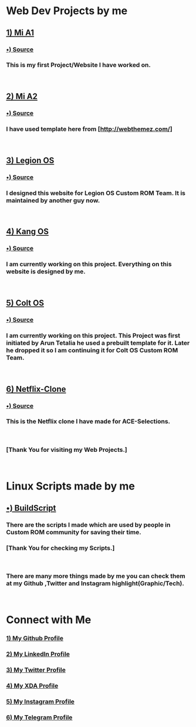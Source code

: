 # Web Dev Projects by me

## [1) Mi A1](https://nparashar150.me/mia1/)
### [&bull;) Source](https://github.com/nparashar150/mia1)
### This is my first Project/Website I have worked on.

<br>

## [2) Mi A2](https://nparashar150.me/mia2/)
### [&bull;) Source](https://github.com/nparashar150/mia2)
### I have used template here from [http://webthemez.com/]

<br>

## [3) Legion OS](https://legionos.org/)
### [&bull;) Source](https://github.com/Project-LegionOS/Project-LegionOS.github.io)
### I designed this website for Legion OS Custom ROM Team. It is maintained by another guy now.

<br>

## [4) Kang OS](https://kangos.in/)
### [&bull;) Source](https://github.com/nparashar150/kangos)
### I am currently working on this project. Everything on this website is designed by me.

<br>

## [5) Colt OS](https://colt-enigma.github.io/)
### [&bull;) Source](https://github.com/Colt-Enigma/colt-enigma.github.io/)
### I am currently working on this project. This Project was first initiated by Arun Tetalia he used a prebuilt template for it. Later he dropped it so I am continuing it for Colt OS Custom ROM Team.

<br>

## [6) Netflix-Clone](http://nparashar150.me/netflix/)
### [&bull;) Source](https://github.com/nparashar150/netflix)
### This is the Netflix clone I have made for ACE-Selections.

<br>

### [Thank You for visiting my Web Projects.]

<br>

# Linux Scripts made by me
## [&bull;) BuildScript](https://github.com/nparashar150/buildscript/)
### There are the scripts I made which are used by people in Custom ROM community for saving their time.
### [Thank You for checking my Scripts.]

<br>

### There are many more things made by me you can check them at my Github ,Twitter and Instagram highlight(Graphic/Tech).

<br>

# Connect with Me
### [1) My Github Profile](https://github.com/nparashar150)
### [2) My LinkedIn Profile](https://www.linkedin.com/in/naman-parashar-724610185/)
### [3) My Twitter Profile](https://twitter.com/nparashar150)
### [4) My XDA Profile](https://forum.xda-developers.com/m/nparashar150.9479430/)
### [5) My Instagram Profile](https://www.instagram.com/nparashar150_/)
### [6) My Telegram Profile](https://t.me/nparashar150)

<br>
